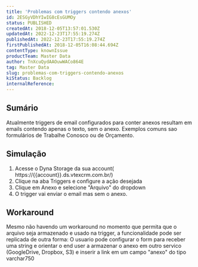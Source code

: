 ```yaml
---
title: 'Problemas com triggers contendo anexos'
id: 2ESGyVDhYIwIG8cEsGUMOy
status: PUBLISHED
createdAt: 2018-12-05T13:57:01.530Z
updatedAt: 2022-12-23T17:55:19.274Z
publishedAt: 2022-12-23T17:55:19.274Z
firstPublishedAt: 2018-12-05T16:08:44.694Z
contentType: knownIssue
productTeam: Master Data
author: TnXcuQydAAOuwWACo864E
tag: Master Data
slug: problemas-com-triggers-contendo-anexos
kiStatus: Backlog
internalReference: 
---
```


## Sumário

Atualmente triggers de email configurados para conter anexos resultam em emails contendo apenas o texto, sem o anexo.  Exemplos comuns sao formulários de Trabalhe Conosco ou de Orçamento.


## Simulação

1. Acesse o Dyna Storage da sua account( https://{{account}}.ds.vtexcrm.com.br/)
2. Clique na aba Triggers e configure a ação desejada
3. Clique em Anexo e selecione "Arquivo" do dropdown
4. O trigger vai enviar o email mas sem o anexo.

## Workaround

Mesmo não havendo um workaround no momento que permita que o arquivo seja armazenado  e usado na trigger, a funcionalidade pode ser replicada de outra forma:
O usuario pode configurar o form para receber uma string e orientar o end user a armazenar o anexo em outro servico (GoogleDrive, Dropbox, S3) e inserir a link em um campo "anexo" do tipo varchar750

